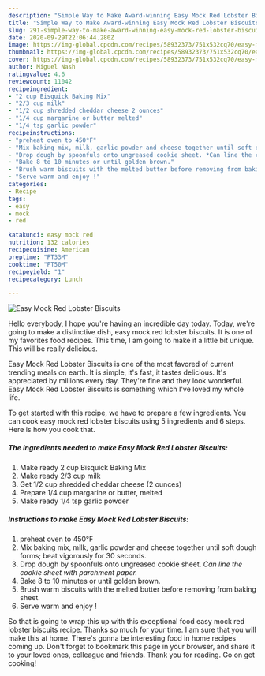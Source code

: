 ```yaml
---
description: "Simple Way to Make Award-winning Easy Mock Red Lobster Biscuits"
title: "Simple Way to Make Award-winning Easy Mock Red Lobster Biscuits"
slug: 291-simple-way-to-make-award-winning-easy-mock-red-lobster-biscuits
date: 2020-09-29T22:06:44.280Z
image: https://img-global.cpcdn.com/recipes/58932373/751x532cq70/easy-mock-red-lobster-biscuits-recipe-main-photo.jpg
thumbnail: https://img-global.cpcdn.com/recipes/58932373/751x532cq70/easy-mock-red-lobster-biscuits-recipe-main-photo.jpg
cover: https://img-global.cpcdn.com/recipes/58932373/751x532cq70/easy-mock-red-lobster-biscuits-recipe-main-photo.jpg
author: Miguel Nash
ratingvalue: 4.6
reviewcount: 11042
recipeingredient:
- "2 cup Bisquick Baking Mix"
- "2/3 cup milk"
- "1/2 cup shredded cheddar cheese 2 ounces"
- "1/4 cup margarine or butter melted"
- "1/4 tsp garlic powder"
recipeinstructions:
- "preheat oven to 450°F"
- "Mix baking mix, milk, garlic powder and cheese together until soft dough forms; beat vigorously for 30 seconds."
- "Drop dough by spoonfuls onto ungreased cookie sheet. *Can line the cookie sheet with parchment paper.*"
- "Bake 8 to 10 minutes or until golden brown."
- "Brush warm biscuits with the melted butter before removing from baking sheet."
- "Serve warm and enjoy !"
categories:
- Recipe
tags:
- easy
- mock
- red

katakunci: easy mock red 
nutrition: 132 calories
recipecuisine: American
preptime: "PT33M"
cooktime: "PT50M"
recipeyield: "1"
recipecategory: Lunch

---
```



![Easy Mock Red Lobster Biscuits](https://img-global.cpcdn.com/recipes/58932373/751x532cq70/easy-mock-red-lobster-biscuits-recipe-main-photo.jpg)

Hello everybody, I hope you're having an incredible day today. Today, we're going to make a distinctive dish, easy mock red lobster biscuits. It is one of my favorites food recipes. This time, I am going to make it a little bit unique. This will be really delicious.



Easy Mock Red Lobster Biscuits is one of the most favored of current trending meals on earth. It is simple, it's fast, it tastes delicious. It's appreciated by millions every day. They're fine and they look wonderful. Easy Mock Red Lobster Biscuits is something which I've loved my whole life.


To get started with this recipe, we have to prepare a few ingredients. You can cook easy mock red lobster biscuits using 5 ingredients and 6 steps. Here is how you cook that.

<!--inarticleads1-->

##### The ingredients needed to make Easy Mock Red Lobster Biscuits:

1. Make ready 2 cup Bisquick Baking Mix
1. Make ready 2/3 cup milk
1. Get 1/2 cup shredded cheddar cheese (2 ounces)
1. Prepare 1/4 cup margarine or butter, melted
1. Make ready 1/4 tsp garlic powder




<!--inarticleads2-->

##### Instructions to make Easy Mock Red Lobster Biscuits:

1. preheat oven to 450°F
1. Mix baking mix, milk, garlic powder and cheese together until soft dough forms; beat vigorously for 30 seconds.
1. Drop dough by spoonfuls onto ungreased cookie sheet. *Can line the cookie sheet with parchment paper.*
1. Bake 8 to 10 minutes or until golden brown.
1. Brush warm biscuits with the melted butter before removing from baking sheet.
1. Serve warm and enjoy !




So that is going to wrap this up with this exceptional food easy mock red lobster biscuits recipe. Thanks so much for your time. I am sure that you will make this at home. There's gonna be interesting food in home recipes coming up. Don't forget to bookmark this page in your browser, and share it to your loved ones, colleague and friends. Thank you for reading. Go on get cooking!
